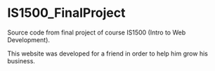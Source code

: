 # IS1500_FinalProject
Source code from final project of course IS1500 (Intro to Web Development).

This website was developed for a friend in order to help him grow his business.
